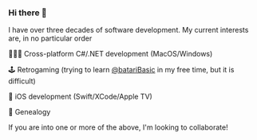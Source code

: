 ### Hi there 👋

I have over three decades of software development. My current interests are, in no particular order

👨🏻‍💻 Cross-platform C#/.NET development (MacOS/Windows)

🕹 Retrogaming (trying to learn [@batariBasic](https://github.com/batari-Basic/batari-Basic) in my free time, but it is difficult)

📱 iOS development (Swift/XCode/Apple TV)

🌳 Genealogy

If you are into one or more of the above, I'm looking to collaborate!

<!--
**thalter/thalter** is a ✨ _special_ ✨ repository because its `README.md` (this file) appears on your GitHub profile.

Here are some ideas to get you started:

- 🔭 I’m currently working on ...
- 🌱 I’m currently learning ...
- 👯 I’m looking to collaborate on ...
- 🤔 I’m looking for help with ...
- 💬 Ask me about ...
- 📫 How to reach me: ...
- 😄 Pronouns: ...
- ⚡ Fun fact: ...
-->
